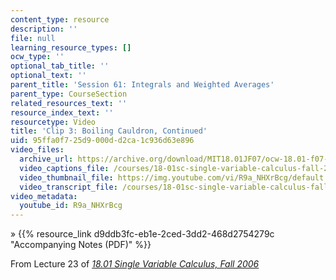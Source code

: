 ```yaml
---
content_type: resource
description: ''
file: null
learning_resource_types: []
ocw_type: ''
optional_tab_title: ''
optional_text: ''
parent_title: 'Session 61: Integrals and Weighted Averages'
parent_type: CourseSection
related_resources_text: ''
resource_index_text: ''
resourcetype: Video
title: 'Clip 3: Boiling Cauldron, Continued'
uid: 95ffa0f7-25d9-000d-d2ca-1c936d63e896
video_files:
  archive_url: https://archive.org/download/MIT18.01JF07/ocw-18.01-f07-lec23_300k.mp4
  video_captions_file: /courses/18-01sc-single-variable-calculus-fall-2010/8550af35a9605ae38bb5abf367bd85a2_R9a_NHXrBcg.vtt
  video_thumbnail_file: https://img.youtube.com/vi/R9a_NHXrBcg/default.jpg
  video_transcript_file: /courses/18-01sc-single-variable-calculus-fall-2010/aacc4dcf0dc0326a0f1ac63a4654e46a_R9a_NHXrBcg.pdf
video_metadata:
  youtube_id: R9a_NHXrBcg
---
```


» {{% resource_link d9ddb3fc-eb1e-2ced-3dd2-468d2754279c "Accompanying Notes (PDF)" %}}

From Lecture 23 of [_18.01 Single Variable Calculus, Fall 2006_](/courses/18-01-single-variable-calculus-fall-2006/video_galleries/video-lectures)